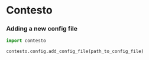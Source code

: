 # Contesto

### Adding a new config file
```python
import contesto

contesto.config.add_config_file(path_to_config_file)
```
